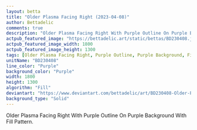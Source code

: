 ```yaml
---
layout: betta
title: "Older Plasma Facing Right (2023-04-08)"
author: Bettadelic
comments: true
description: "Older Plasma Facing Right With Purple Outline On Purple Background With Fill Pattern."
actpub_featured_image: "https://bettadelic.art/static/bettas/BD230408.jpg"
actpub_featured_image_width: 1800
actpub_featured_image_height: 1300
tags: [Older Plasma Facing Right, Purple Outline, Purple Background, Fill Pattern, April 2023, Solid Background Pattern]
unitName: "BD230408"
line_color: "Purple"
background_color: "Purple"
width: 1800
height: 1300
algorithm: "Fill"
deviantart: "https://www.deviantart.com/bettadelic/art/BD230408-Older-Plasma-Facing-Right-2023-04-08-957225017"
background_type: "Solid"
---
```


Older Plasma Facing Right With Purple Outline On Purple Background With Fill Pattern.
